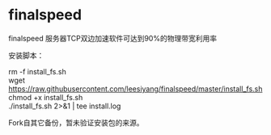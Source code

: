 # finalspeed
finalspeed
服务器TCP双边加速软件可达到90%的物理带宽利用率


安装脚本：

rm -f install_fs.sh</br>
wget https://raw.githubusercontent.com/leesiyang/finalspeed/master/install_fs.sh</br>
chmod +x install_fs.sh</br>
./install_fs.sh 2>&1 | tee install.log

Fork自其它备份，暂未验证安装包的来源。
